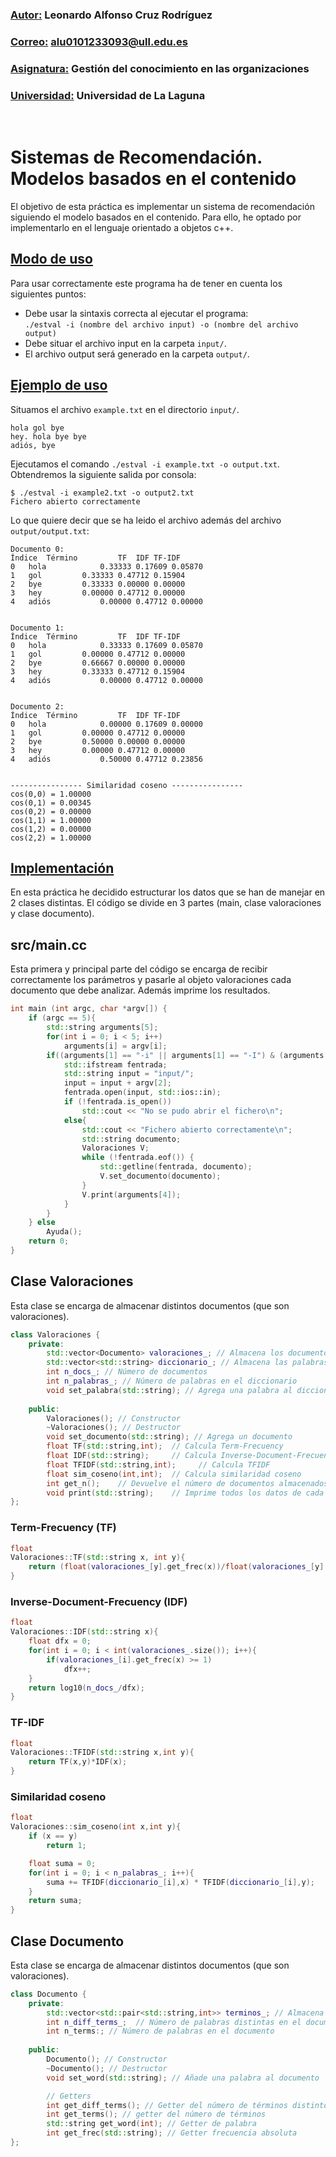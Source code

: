 ### <u>Autor:</u> Leonardo Alfonso Cruz Rodríguez
### <u>Correo:</u> alu0101233093@ull.edu.es
### <u>Asignatura:</u> Gestión del conocimiento en las organizaciones
### <u>Universidad:</u> Universidad de La Laguna
<br />

# Sistemas de Recomendación.<br /> Modelos basados en el contenido

El objetivo de esta práctica es implementar un sistema de recomendación siguiendo el modelo basados en el contenido. Para ello, he optado por implementarlo en el lenguaje orientado a objetos c++.

## <u>Modo de uso</u>
Para usar correctamente este programa ha de tener en cuenta los siguientes puntos:
- Debe usar la sintaxis correcta al ejecutar el programa: <br />
`./estval -i (nombre del archivo input) -o (nombre del archivo output)` <br />
- Debe situar el archivo input en la carpeta `input/`.
- El archivo output será generado en la carpeta `output/`.

## <u>Ejemplo de uso</u>
Situamos el archivo `example.txt` en el directorio `input/`. <br />
```
hola gol bye
hey. hola bye bye
adiós, bye
```
Ejecutamos el comando `./estval -i example.txt -o output.txt`. <br />
Obtendremos la siguiente salida por consola:
```
$ ./estval -i example2.txt -o output2.txt
Fichero abierto correctamente
```
Lo que quiere decir que se ha leido el archivo además del archivo `output/output.txt`:
```
Documento 0:
Índice	Término			TF	IDF	TF-IDF
0	hola			0.33333	0.17609	0.05870	
1	gol			0.33333	0.47712	0.15904	
2	bye			0.33333	0.00000	0.00000	
3	hey			0.00000	0.47712	0.00000	
4	adiós			0.00000	0.47712	0.00000	


Documento 1:
Índice	Término			TF	IDF	TF-IDF
0	hola			0.33333	0.17609	0.05870	
1	gol			0.00000	0.47712	0.00000	
2	bye			0.66667	0.00000	0.00000	
3	hey			0.33333	0.47712	0.15904	
4	adiós			0.00000	0.47712	0.00000	


Documento 2:
Índice	Término			TF	IDF	TF-IDF
0	hola			0.00000	0.17609	0.00000	
1	gol			0.00000	0.47712	0.00000	
2	bye			0.50000	0.00000	0.00000	
3	hey			0.00000	0.47712	0.00000	
4	adiós			0.50000	0.47712	0.23856	


---------------- Similaridad coseno ----------------
cos(0,0) = 1.00000
cos(0,1) = 0.00345
cos(0,2) = 0.00000
cos(1,1) = 1.00000
cos(1,2) = 0.00000
cos(2,2) = 1.00000
```

## <u>Implementación</u>
En esta práctica he decidido estructurar los datos que se han de manejar en 2 clases distintas.
El código se divide en 3 partes (main, clase valoraciones y clase documento).

## src/main.cc
Esta primera y principal parte del código se encarga de recibir correctamente los parámetros y
pasarle al objeto valoraciones cada documento que debe analizar. Además imprime los resultados.
```c++
int main (int argc, char *argv[]) {
    if (argc == 5){
        std::string arguments[5];
        for(int i = 0; i < 5; i++)
            arguments[i] = argv[i];
        if((arguments[1] == "-i" || arguments[1] == "-I") & (arguments[3] == "-o" || arguments[3] == "-O")){
            std::ifstream fentrada;
            std::string input = "input/";
            input = input + argv[2];
            fentrada.open(input, std::ios::in);
            if (!fentrada.is_open())
                std::cout << "No se pudo abrir el fichero\n";
            else{
                std::cout << "Fichero abierto correctamente\n";
                std::string documento;
                Valoraciones V;
                while (!fentrada.eof()) {
                    std::getline(fentrada, documento);
                    V.set_documento(documento);
                }
                V.print(arguments[4]);      
            }
        }
    } else
        Ayuda();
    return 0;
}
```

## Clase Valoraciones
Esta clase se encarga de almacenar distintos documentos (que son valoraciones).
```c++
class Valoraciones {
    private:
        std::vector<Documento> valoraciones_; // Almacena los documentos
        std::vector<std::string> diccionario_; // Almacena las palabras de todos los documentos (sin repeticiones)
        int n_docs_; // Número de documentos
        int n_palabras_; // Número de palabras en el diccionario
        void set_palabra(std::string); // Agrega una palabra al diccionario
        
    public:
        Valoraciones(); // Constructor
        ~Valoraciones(); // Destructor
        void set_documento(std::string); // Agrega un documento
        float TF(std::string,int);  // Calcula Term-Frecuency
        float IDF(std::string);     // Calcula Inverse-Document-Frecuency
        float TFIDF(std::string,int);     // Calcula TFIDF
        float sim_coseno(int,int);  // Calcula similaridad coseno
        int get_n();    // Devuelve el número de documentos almacenados (Para calcular TF)
        void print(std::string);    // Imprime todos los datos de cada documento
};
```
### Term-Frecuency (TF)
```c++
float 
Valoraciones::TF(std::string x, int y){
    return (float(valoraciones_[y].get_frec(x))/float(valoraciones_[y].get_n()));
}
```

### Inverse-Document-Frecuency (IDF)
```c++
float 
Valoraciones::IDF(std::string x){
    float dfx = 0;
    for(int i = 0; i < int(valoraciones_.size()); i++){
        if(valoraciones_[i].get_frec(x) >= 1)
            dfx++;
    }
    return log10(n_docs_/dfx);
}
```

### TF-IDF
```c++
float  
Valoraciones::TFIDF(std::string x,int y){
    return TF(x,y)*IDF(x);
}
```

### Similaridad coseno
```c++
float 
Valoraciones::sim_coseno(int x,int y){
    if (x == y)
        return 1;

    float suma = 0;
    for(int i = 0; i < n_palabras_; i++){
        suma += TFIDF(diccionario_[i],x) * TFIDF(diccionario_[i],y);
    }
    return suma;
}
```

## Clase Documento
Esta clase se encarga de almacenar distintos documentos (que son valoraciones).
```c++
class Documento {
    private:
        std::vector<std::pair<std::string,int>> terminos_; // Almacena las palabras del documento y la frecuencia absoluta de dicha palabra
        int n_diff_terms_;  // Número de palabras distintas en el documento
        int n_terms:; // Número de palabras en el documento
        
    public:
        Documento(); // Constructor
        ~Documento(); // Destructor
        void set_word(std::string); // Añade una palabra al documento

        // Getters
        int get_diff_terms(); // Getter del número de términos distintos
        int get_terms(); // getter del número de términos
        std::string get_word(int); // Getter de palabra
        int get_frec(std::string); // Getter frecuencia absoluta
};
```
